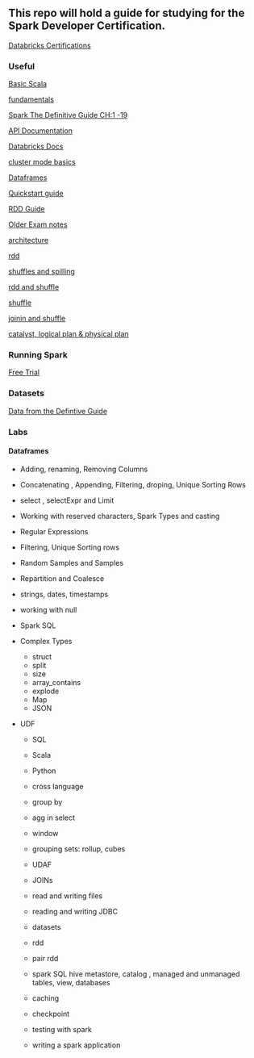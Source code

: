 ## This repo will hold a guide for studying for the Spark Developer Certification.

[Databricks Certifications](https://academy.databricks.com/category/certifications)

###  Useful

[Basic Scala](https://www.scala-exercises.org/scala_tutorial/terms_and_types)

[fundamentals](https://www.youtube.com/watch?v=7ooZ4S7Ay6Y)

[Spark The Definitive Guide CH:1 -19](https://www.amazon.com/Spark-Definitive-Guide-Processing-Simple/dp/1491912219)

[API Documentation](https://spark.apache.org/docs/latest/api/)

[Databricks Docs](https://docs.databricks.com/)

[cluster mode basics](https://spark.apache.org/docs/latest/cluster-overview.html)

[Dataframes](https://spark.apache.org/docs/latest/sql-programming-guide.html)

[Quickstart guide](https://spark.apache.org/docs/latest/quick-start.html)

[RDD Guide](https://spark.apache.org/docs/latest/rdd-programming-guide.html)

[Older Exam notes](https://github.com/vivek-bombatkar/Databricks-Apache-Spark-2X-Certified-Developer#a)

[architecture](https://www.edureka.co/blog/spark-architecture/)

[rdd](https://data-flair.training/blogs/spark-rdd-tutorial/)

[shuffles and spilling](https://xuechendi.github.io/2019/04/15/Spark-Shuffle-and-Spill-Explained)

[rdd and shuffle](https://spark.apache.org/docs/latest/rdd-programming-guide.html#shuffle-operations)

[shuffle](http://hydronitrogen.com/apache-spark-shuffles-explained-in-depth.html)

[joinin and shuffle](https://www.linkedin.com/pulse/spark-sql-3-common-joins-explained-ram-ghadiyaram/)

[catalyst, logical plan & physical plan](https://medium.com/@Shkha_24/catalyst-optimizer-the-power-of-spark-sql-cad8af46097f)

### Running Spark

[Free Trial](https://databricks.com/try-databricks)

### Datasets

[Data from the Defintive Guide](https://github.com/databricks/Spark-The-Definitive-Guide/tree/master/data)

### Labs

#### Dataframes

* Adding, renaming, Removing Columns

* Concatenating , Appending, Filtering, droping, Unique Sorting Rows

* select , selectExpr and Limit

* Working with reserved characters, Spark Types and casting

* Regular Expressions 

* Filtering, Unique Sorting rows

* Random Samples and Samples

* Repartition and Coalesce 

* strings, dates, timestamps

* working with null

* Spark SQL

* Complex Types
   * struct
   * split
   * size
   * array_contains
   * explode
   * Map
   * JSON
   
* UDF
  * SQL
  * Scala
  * Python
  * cross language
  
  * group by
  
  * agg in select
  
  * window
  
  * grouping sets: rollup, cubes
  
  * UDAF
  
  * JOINs
  
  * read and writing files
  
  * reading and writing JDBC
  
  * datasets
  
  * rdd
  
  * pair rdd
  
  * spark SQL hive metastore, catalog , managed and unmanaged tables, view, databases
  
  * caching 
  
  * checkpoint
  
  * testing with spark
  
  * writing a spark application
  
